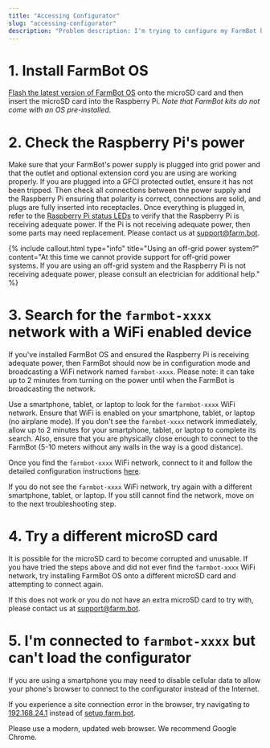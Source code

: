 ```yaml
---
title: "Accessing Configurator"
slug: "accessing-configurator"
description: "Problem description: I'm trying to configure my FarmBot but I do not see the `farmbot-xxxx` WiFi network."
---
```


# 1. Install FarmBot OS
[Flash the latest version of FarmBot OS](../../Device/farmbot-os.md#installation) onto the microSD card and then insert the microSD card into the Raspberry Pi. *Note that FarmBot kits do not come with an OS pre-installed.*

# 2. Check the Raspberry Pi's power
Make sure that your FarmBot's power supply is plugged into grid power and that the outlet and optional extension cord you are using are working properly. If you are plugged into a GFCI protected outlet, ensure it has not been tripped. Then check all connections between the power supply and the Raspberry Pi ensuring that polarity is correct, connections are solid, and plugs are fully inserted into receptacles. Once everything is plugged in, refer to the [Raspberry Pi status LEDs](../../Device/farmbot-os.md#raspberry-pi-status-leds) to verify that the Raspberry Pi is receiving adequate power. If the Pi is not receiving adequate power, then some parts may need replacement. Please contact us at [support@farm.bot](mailto:support@farm.bot).

{%
include callout.html
type="info"
title="Using an off-grid power system?"
content="At this time we cannot provide support for off-grid power systems. If you are using an off-grid system and the Raspberry Pi is not receiving adequate power, please consult an electrician for additional help."
%}

# 3. Search for the `farmbot-xxxx` network with a WiFi enabled device
If you've installed FarmBot OS and ensured the Raspberry Pi is receiving adequate power, then FarmBot should now be in configuration mode and broadcasting a WiFi network named `farmbot-xxxx`. Please note: it can take up to 2 minutes from turning on the power until when the FarmBot is broadcasting the network.

Use a smartphone, tablet, or laptop to look for the `farmbot-xxxx` WiFi network. Ensure that WiFi is enabled on your smartphone, tablet, or laptop (no airplane mode). If you don't see the `farmbot-xxxx` network immediately, allow up to 2 minutes for your smartphone, tablet, or laptop to complete its search. Also, ensure that you are physically close enough to connect to the FarmBot (5-10 meters without any walls in the way is a good distance).

Once you find the `farmbot-xxxx` WiFi network, connect to it and follow the detailed configuration instructions [here](../../Device/farmbot-os/configurator.md).

If you do not see the `farmbot-xxxx` WiFi network, try again with a different smartphone, tablet, or laptop. If you still cannot find the network, move on to the next troubleshooting step.

# 4. Try a different microSD card
It is possible for the microSD card to become corrupted and unusable. If you have tried the steps above and did not ever find the `farmbot-xxxx` WiFi network, try installing FarmBot OS onto a different microSD card and attempting to connect again.

If this does not work or you do not have an extra microSD card to try with, please contact us at [support@farm.bot](mailto:support@farm.bot).

# 5. I'm connected to `farmbot-xxxx` but can't load the configurator
If you are using a smartphone you may need to disable cellular data to allow your phone's browser to connect to the configurator instead of the Internet.

If you experience a site connection error in the browser, try navigating to [192.168.24.1](http://192.168.24.1) instead of [setup.farm.bot](http://setup.farm.bot).

Please use a modern, updated web browser. We recommend Google Chrome.
